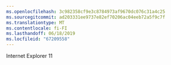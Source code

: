 ```yaml
---
ms.openlocfilehash: 3c982358cf9e3c8784973af9670dc076c31a4c25
ms.sourcegitcommit: ad203331ee9737e82ef70206ac04eeb72a5f9c7f
ms.translationtype: MT
ms.contentlocale: fi-FI
ms.lasthandoff: 06/18/2019
ms.locfileid: "67209558"
---
```

Internet Explorer 11